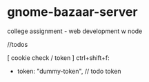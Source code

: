 # gnome-bazaar-server
college assignment - web development w node



//todos

[ cookie check / token ]
ctrl+shift+f:     
-   token: "dummy-token", // todo token
